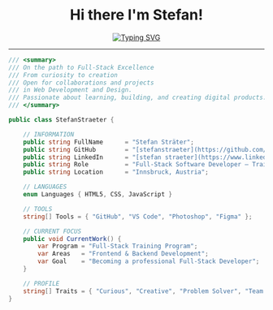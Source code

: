 <h1 align="center">
  Hi there I'm Stefan!
</h1>

<p align="center">
  <a href="https://github.com/stefanstraeter">
    <img src="https://readme-typing-svg.herokuapp.com?font=Fira+Code&pause=1000&color=00FF99&center=true&vCenter=true&width=500&lines=On+the+path+to+Full-Stack+Excellence;From+curiosity+to+creation;Passionate+about+Web+Development" alt="Typing SVG" />
  </a>
</p>

---

```csharp
/// <summary>
/// On the path to Full-Stack Excellence 
/// From curiosity to creation
/// Open for collaborations and projects
/// in Web Development and Design.
/// Passionate about learning, building, and creating digital products.
/// </summary>

public class StefanStraeter {

    // INFORMATION
    public string FullName      = "Stefan Sträter";
    public string GitHub        = "[stefanstraeter](https://github.com/stefanstraeter)";
    public string LinkedIn      = "[stefan straeter](https://www.linkedin.com/in/stefan-straeter)";
    public string Role          = "Full-Stack Software Developer – Training Program";
    public string Location      = "Innsbruck, Austria";

    // LANGUAGES
    enum Languages { HTML5, CSS, JavaScript }

    // TOOLS
    string[] Tools = { "GitHub", "VS Code", "Photoshop", "Figma" };

    // CURRENT FOCUS
    public void CurrentWork() {
        var Program = "Full-Stack Training Program";
        var Areas   = "Frontend & Backend Development";
        var Goal    = "Becoming a professional Full-Stack Developer";
    }

    // PROFILE
    string[] Traits = { "Curious", "Creative", "Problem Solver", "Team Player" };
}


